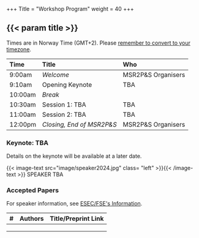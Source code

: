 +++
Title = "Workshop Program"
weight = 40
+++

## {{< param title >}}

Times are in Norway Time (GMT+2). Please [remember to convert to your timezone](https://www.worldtimeserver.com/current_time_in_NO.aspx).

| **Time**		 | **Title** 				              | **Who**	 			        |
|:--			 |:----------------------------|:--------------------|
| 9:00am		 | _Welcome_			                | MSR2P&S Organisers	 |
| 9:10am		 | Opening Keynote             | TBA		               |
| 10:00am		 | _Break_	                    | 						              |
| 10:30am		 | Session 1: TBA              | TBA                 |
| 11:00am		 | Session 2: TBA	             | TBA			              |
| 12:00pm		 | _Closing, End of MSR2P&S_	  | MSR2P&S Organisers	 |







### Keynote: TBA
 
Details on the keynote will be available at a later date.

{{< image-text src="image/speaker2024.jpg" class= "left" >}}{{< /image-text >}}
SPEAKER TBA





### Accepted Papers

For speaker information, see [ESEC/FSE's Information](https://2023.esec-fse.org/attending/speaker-info).

| **#** | **Authors**                     | **Title/Preprint Link** |
| :--   | :--                             | :--                     |
|        |                                |                         |
|        |                                |                         |
|        |                                |                         |